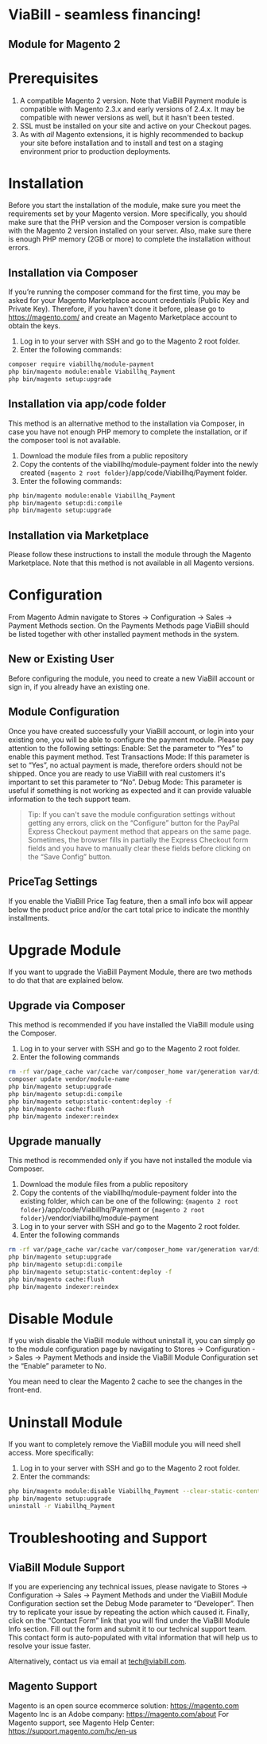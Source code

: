 # ViaBill - seamless financing! 
## Module for Magento 2

# Prerequisites

1. A compatible Magento 2 version. Note that ViaBill Payment module is compatible with Magento 2.3.x and early versions of 2.4.x. It may be compatible with newer versions as well, but it hasn't been tested.
2. SSL must be installed on your site and active on your Checkout pages.
3. As with _all_ Magento extensions, it is highly recommended to backup your site before installation and to install and test on a staging environment prior to production deployments.

# Installation

Before you start the installation of the module, make sure you meet the requirements set by your Magento version. More specifically, you should make sure that the PHP version and the Composer version is compatible with the Magento 2 version installed on your server. Also, make sure there is enough PHP memory (2GB or more) to complete the installation without errors.

## Installation via Composer

If you’re running the composer command for the first time, you may be asked for your Magento Marketplace account credentials (Public Key and Private Key). Therefore, if you haven't done it before, please go to https://magento.com/ and create an Magento Marketplace account to obtain the keys.
1. Log in to your server with SSH and go to the Magento 2 root folder.
2. Enter the following commands: 
```sh
composer require viabillhq/module-payment
php bin/magento module:enable Viabillhq_Payment
php bin/magento setup:upgrade
```

## Installation via app/code folder

This method is an alternative method to the installation via Composer, in case you have not enough PHP memory to complete the installation, or if the composer tool is not available.
1. Download the module files from a public repository
2. Copy the contents of the viabillhq/module-payment folder into the newly created `{magento 2 root folder}`/app/code/Viabillhq/Payment folder.
3. Enter the following commands:
```sh
php bin/magento module:enable Viabillhq_Payment
php bin/magento setup:di:compile
php bin/magento setup:upgrade
```

## Installation via Marketplace

Please follow these instructions to install the module through the Magento Marketplace. Note that this method is not available in all Magento versions.

# Configuration

From Magento Admin navigate to Stores -> Configuration -> Sales -> Payment Methods section. On the Payments Methods page ViaBill should be listed together with other installed payment methods in the system.

## New or Existing User

Before configuring the module, you need to create a new ViaBill account or sign in, if you already have an existing one.

## Module Configuration

Once you have created successfully your ViaBill account, or login into your existing one, you will be able to configure the payment module. Please pay attention to the following settings:
Enable: Set the parameter to “Yes” to enable this payment method.
Test Transactions Mode: If this parameter is set to “Yes”, no actual payment is made, therefore orders should not be shipped. Once you are ready to use ViaBill with real customers it's important to set this parameter to “No”.
Debug Mode: This parameter is useful if something is not working as expected and it can provide valuable information to the tech support team.

> Tip: If you can't save the module configuration settings without getting any errors, click on the “Configure” button for the PayPal Express Checkout  payment method that appears on the same page. Sometimes, the browser fills in partially the Express Checkout form fields and you have to manually clear these fields before clicking on the “Save Config” button.

## PriceTag Settings

If you enable the ViaBill Price Tag feature, then a small info box will appear below the product price and/or the cart total price to indicate the monthly installments.

# Upgrade Module

If you want to upgrade the ViaBill Payment Module, there are two methods to do that that are explained below. 

## Upgrade via Composer

This method is recommended if you have installed the ViaBill module using the Composer.

1. Log in to your server with SSH and go to the Magento 2 root folder.
2. Enter the following commands
```sh
rm -rf var/page_cache var/cache var/composer_home var/generation var/di var/view_preprocessed
composer update vendor/module-name
php bin/magento setup:upgrade
php bin/magento setup:di:compile
php bin/magento setup:static-content:deploy -f
php bin/magento cache:flush
php bin/magento indexer:reindex
```
## Upgrade manually

This method is recommended only if you have not installed the module via Composer. 

1. Download the module files from a public repository
2. Copy the contents of the viabillhq/module-payment folder into the existing folder, which can be one of the following: `{magento 2 root folder}`/app/code/Viabillhq/Payment or `{magento 2 root folder}`/vendor/viabillhq/module-payment
3. Log in to your server with SSH and go to the Magento 2 root folder.
4. Enter the following commands
```sh 
rm -rf var/page_cache var/cache var/composer_home var/generation var/di var/view_preprocessed
php bin/magento setup:upgrade
php bin/magento setup:di:compile
php bin/magento setup:static-content:deploy -f
php bin/magento cache:flush
php bin/magento indexer:reindex
```
# Disable Module

If you wish disable the ViaBill module without uninstall it, you can simply go to the module configuration page by navigating to Stores -> Configuration -> Sales -> Payment Methods and inside the ViaBill Module Configuration set the “Enable” parameter to No. 

You mean need to clear the Magento 2 cache to see the changes in the front-end.

# Uninstall Module

If you want to completely remove the ViaBill module you will need shell access. More specifically:

1. Log in to your server with SSH and go to the Magento 2 root folder.
2. Enter the commands: 
```sh
php bin/magento module:disable Viabillhq_Payment --clear-static-content 
php bin/magento setup:upgrade
uninstall -r Viabillhq_Payment
```
# Troubleshooting and Support

## ViaBill Module Support

If you are experiencing any technical issues, please navigate to Stores -> Configuration -> Sales -> Payment Methods and under the ViaBill Module Configuration section set the Debug Mode parameter to “Developer”. Then try to replicate your issue by repeating the action which caused it. Finally, click on the “Contact Form” link that you will find under the ViaBill Module Info section. Fill out the form and submit it to our technical support team. This contact form is auto-populated with vital information that will help us to resolve your issue faster.

Alternatively, contact us via email at tech@viabill.com.

## Magento Support

Magento is an open source ecommerce solution: https://magento.com
Magento Inc is an Adobe company: https://magento.com/about
For Magento support, see Magento Help Center: https://support.magento.com/hc/en-us 